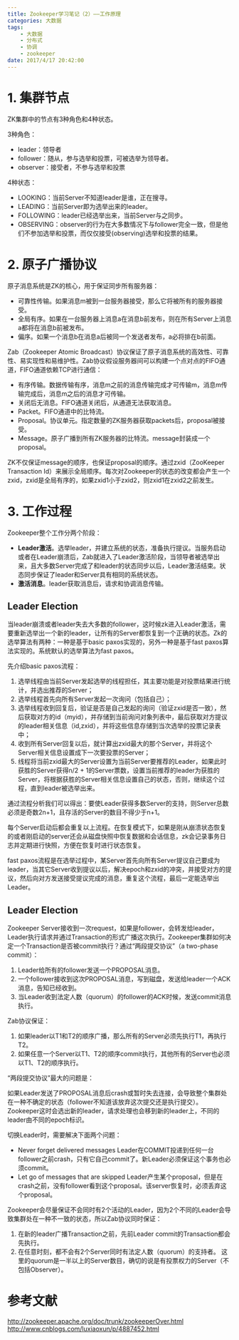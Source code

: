 ```yaml
---
title: Zookeeper学习笔记（2）——工作原理
categories: 大数据
tags: 
	- 大数据
	- 分布式
	- 协调
	- zookeeper
date: 2017/4/17 20:42:00
---
```



# 1. 集群节点

ZK集群中的节点有3种角色和4种状态。

3种角色：

* leader：领导者
* follower：随从，参与选举和投票，可被选举为领导者。
* observer：接受者，不参与选举和投票

4种状态：

* LOOKING：当前Server不知道leader是谁，正在搜寻。
* LEADING：当前Server即为选举出来的leader。
* FOLLOWING：leader已经选举出来，当前Server与之同步。
* OBSERVING：observer的行为在大多数情况下与follower完全一致，但是他们不参加选举和投票，而仅仅接受(observing)选举和投票的结果。


# 2. 原子广播协议

原子消息系统是ZK的核心，用于保证同步所有服务器：

* 可靠性传输。如果消息m被到一台服务器接受，那么它将被所有的服务器接受。
* 全局有序。如果在一台服务器上消息a在消息b前发布，则在所有Server上消息a都将在消息b前被发布。
* 偏序。如果一个消息b在消息a后被同一个发送者发布，a必将排在b前面。

Zab（Zookeeper Atomic Broadcast）协议保证了原子消息系统的高效性、可靠性、易实现性和易维护性。Zab协议假设服务器间可以构建一个点对点的FIFO通道，FIFO通道依赖TCP进行通信：

* 有序传输。数据传输有序，消息m之前的消息传输完成才可传输m，消息m传输完成后，消息m之后的消息才可传输。
* 关闭后无消息。FIFO通道关闭后，从通道无法获取消息。
* Packet。FIFO通道中的比特流。
* Proposal。协议单元。指定数量的ZK服务器获取packets后，proposal被接受。
* Message。原子广播到所有ZK服务器的比特流。message封装成一个proposal。

ZK不仅保证message的顺序，也保证proposal的顺序。通过zxid（ZooKeeper Transaction Id）来展示全局顺序。每次对Zookeeper的状态的改变都会产生一个zxid，zxid是全局有序的，如果zxid1小于zxid2，则zxid1在zxid2之前发生。

# 3. 工作过程

Zookeeper整个工作分两个阶段：

* **Leader激活**。选举leader，并建立系统的状态，准备执行提议。当服务启动或者在Leader崩溃后，Zab就进入了Leader激活阶段，当领导者被选举出来，且大多数Server完成了和leader的状态同步以后，Leader激活结束。状态同步保证了leader和Server具有相同的系统状态。
* **激活消息**。leader获取消息后，请求和协调消息传输。

## Leader Election

当leader崩溃或者leader失去大多数的follower，这时候zk进入Leader激活，需要重新选举出一个新的leader，让所有的Server都恢复到一个正确的状态。Zk的选举算法有两种：一种是基于basic paxos实现的，另外一种是基于fast paxos算法实现的。系统默认的选举算法为fast paxos。

先介绍basic paxos流程：

1. 选举线程由当前Server发起选举的线程担任，其主要功能是对投票结果进行统计，并选出推荐的Server；
2. 选举线程首先向所有Server发起一次询问（包括自己）；
3. 选举线程收到回复后，验证是否是自己发起的询问（验证zxid是否一致），然后获取对方的id（myid），并存储到当前询问对象列表中，最后获取对方提议的leader相关信息（id,zxid），并将这些信息存储到当次选举的投票记录表中；
4. 收到所有Server回复以后，就计算出zxid最大的那个Server，并将这个Server相关信息设置成下一次要投票的Server；
5. 线程将当前zxid最大的Server设置为当前Server要推荐的Leader，如果此时获胜的Server获得n/2 + 1的Server票数，设置当前推荐的leader为获胜的Server，将根据获胜的Server相关信息设置自己的状态，否则，继续这个过程，直到leader被选举出来。

通过流程分析我们可以得出：要使Leader获得多数Server的支持，则Server总数必须是奇数2n+1，且存活的Server的数目不得少于n+1。

每个Server启动后都会重复以上流程。在恢复模式下，如果是刚从崩溃状态恢复的或者刚启动的server还会从磁盘快照中恢复数据和会话信息，zk会记录事务日志并定期进行快照，方便在恢复时进行状态恢复。

fast paxos流程是在选举过程中，某Server首先向所有Server提议自己要成为leader，当其它Server收到提议以后，解决epoch和zxid的冲突，并接受对方的提议，然后向对方发送接受提议完成的消息，重复这个流程，最后一定能选举出Leader。

## Leader Election

Zookeeper Server接收到一次request，如果是follower，会转发给leader，Leader执行请求并通过Transaction的形式广播这次执行。Zookeeper集群如何决定一个Transaction是否被commit执行？通过“两段提交协议”（a two-phase commit）：

1. Leader给所有的follower发送一个PROPOSAL消息。
2. 一个follower接收到这次PROPOSAL消息，写到磁盘，发送给leader一个ACK消息，告知已经收到。
3. 当Leader收到法定人数（quorum）的follower的ACK时候，发送commit消息执行。

Zab协议保证：

1. 如果leader以T1和T2的顺序广播，那么所有的Server必须先执行T1，再执行T2。
2. 如果任意一个Server以T1、T2的顺序commit执行，其他所有的Server也必须以T1、T2的顺序执行。

“两段提交协议”最大的问题是：

如果Leader发送了PROPOSAL消息后crash或暂时失去连接，会导致整个集群处在一种不确定的状态（follower不知道该放弃这次提交还是执行提交）。Zookeeper这时会选出新的leader，请求处理也会移到新的leader上，不同的leader由不同的epoch标识。

切换Leader时，需要解决下面两个问题：

* Never forget delivered messages
Leader在COMMIT投递到任何一台follower之前crash，只有它自己commit了。新Leader必须保证这个事务也必须commit。
* Let go of messages that are skipped
Leader产生某个proposal，但是在crash之前，没有follower看到这个proposal。该server恢复时，必须丢弃这个proposal。

Zookeeper会尽量保证不会同时有2个活动的Leader，因为2个不同的Leader会导致集群处在一种不一致的状态，所以Zab协议同时保证：

1. 在新的leader广播Transaction之前，先前Leader commit的Transaction都会先执行。
2. 在任意时刻，都不会有2个Server同时有法定人数（quorum）的支持者。
这里的quorum是一半以上的Server数目，确切的说是有投票权力的Server（不包括Observer）。


# 参考文献

http://zookeeper.apache.org/doc/trunk/zookeeperOver.html 
http://www.cnblogs.com/luxiaoxun/p/4887452.html